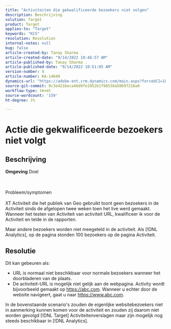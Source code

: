 ```yaml
---
title: "Activiteiten die gekwalificeerde bezoekers niet volgen"
description: Beschrijving
solution: Target
product: Target
applies-to: "Target"
keywords: "KCS"
resolution: Resolution
internal-notes: null
bug: false
article-created-by: Tanay Sharma .
article-created-date: "9/14/2022 10:46:57 AM"
article-published-by: Tanay Sharma .
article-published-date: "9/14/2022 10:51:05 AM"
version-number: 4
article-number: KA-14049
dynamics-url: "https://adobe-ent.crm.dynamics.com/main.aspx?forceUCI=1&pagetype=entityrecord&etn=knowledgearticle&id=eb27b88a-1a34-ed11-9db1-002248086735"
source-git-commit: 0c3e421beca46d9fe1952b1f98538a50697216a0
workflow-type: tm+mt
source-wordcount: '159'
ht-degree: 1%

---
```


# Actie die gekwalificeerde bezoekers niet volgt

## Beschrijving

<b>Omgeving</b>
Doel


<br><br>Probleem/symptomen<br><br>
XT Activiteit die het publiek van Geo gebruikt toont geen bezoekers in de Activiteit sinds de afgelopen twee weken toen het live werd gemaakt. Wanneer het testen van Activiteit van activiteit URL, kwalificeer ik voor de Activiteit en telde in de rapporten.



Maar andere bezoekers worden niet meegeteld in de activiteit. Als [!DNL Analytics], op de pagina stonden 100 bezoekers op de pagina Activiteit.

## Resolutie


Dit kan gebeuren als:

- URL is normaal niet beschikbaar voor normale bezoekers wanneer het doorbladeren van de plaats.
- De activiteit-URL is mogelijk niet gelijk aan de webpagina. Activity wordt bijvoorbeeld gemaakt op https://abc.com. Wanneer u echter door de website navigeert, gaat u naar https://www.abc.com.


In de bovenstaande scenario&#39;s zouden de eigenlijke websitebezoekers niet in aanmerking kunnen komen voor de activiteit en zouden zij daarom niet worden gevolgd [!DNL Target] Activiteitenverslagen maar zijn mogelijk nog steeds beschikbaar in [!DNL Analytics].
